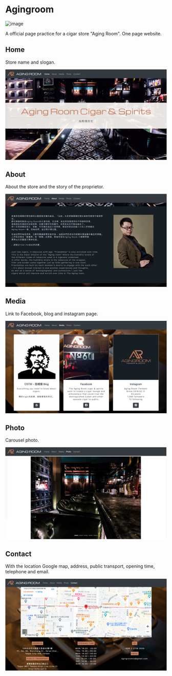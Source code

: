 # Agingroom

![image](https://miro.medium.com/max/1400/1*ZFfmyoxLdwnsDbPHYgoeZA.png)

A official page practice for a cigar store "Aging Room".
One page website.

## Home
Store name and slogan.

![image](https://github.com/chelingliao/Agingroom/blob/master/readmeImg/readmeImg-01.png)

## About
About the store and the story of the proprietor.

![image](https://github.com/chelingliao/Agingroom/blob/master/readmeImg/readmeImg-02.png)

## Media
Link to Facebook, blog and instagram page.

![image](https://github.com/chelingliao/Agingroom/blob/master/readmeImg/readmeImg-03.png)

## Photo
Carousel photo.

![image](https://github.com/chelingliao/Agingroom/blob/master/readmeImg/readmeImg-04.png)

## Contact
With the location Google map, address, public transport, opening time, telephone and email.

![image](https://github.com/chelingliao/Agingroom/blob/master/readmeImg/readmeImg-05.png)
